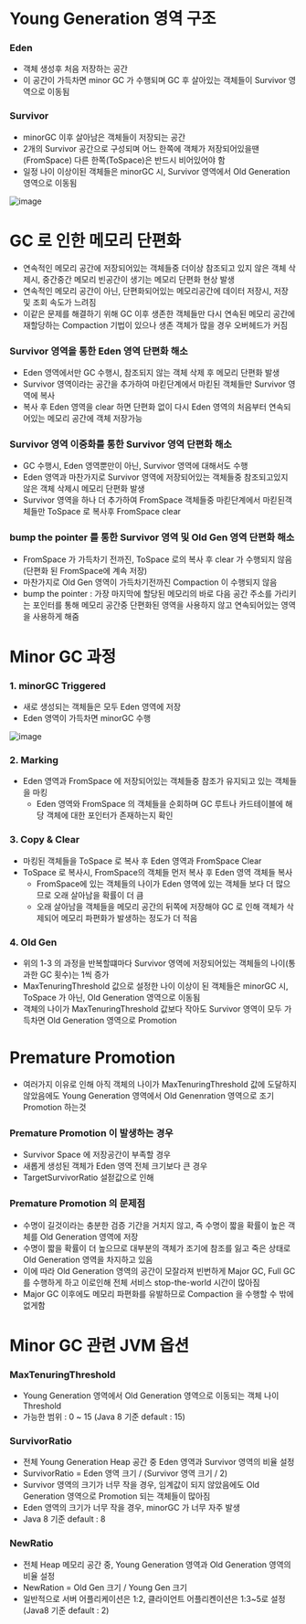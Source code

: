 # Young Generation 영역 구조
### Eden
* 객체 생성후 처음 저장하는 공간
* 이 공간이 가득차면 minor GC 가 수행되며 GC 후 살아있는 객체들이 Survivor 영역으로 이동됨

### Survivor
* minorGC 이후 살아남은 객체들이 저장되는 공간
* 2개의 Survivor 공간으로 구성되며 어느 한쪽에 객체가 저장되어있을땐(FromSpace) 다른 한쪽(ToSpace)은 반드시 비어있어야 함
* 일정 나이 이상이된 객체들은 minorGC 시, Survivor 영역에서 Old Generation 영역으로 이동됨

![image](https://user-images.githubusercontent.com/48702893/84272026-dadb2e80-ab67-11ea-8e4a-e02591940371.png)

# GC 로 인한 메모리 단편화
* 연속적인 메모리 공간에 저장되어있는 객체들중 더이상 참조되고 있지 않은 객체 삭제시, 중간중간 메모리 빈공간이 생기는 메모리 단편화 현상 발생
* 연속적인 메모리 공간이 아닌, 단편화되어있는 메모리공간에 데이터 저장시, 저장 및 조회 속도가 느려짐
* 이같은 문제를 해결하기 위해 GC 이후 생존한 객체들만 다시 연속된 메모리 공간에 재할당하는 Compaction 기법이 있으나 생존 객체가 많을 경우 오버헤드가 커짐

### Survivor 영역을 통한 Eden 영역 단편화 해소
* Eden 영역에서만 GC 수행시, 참조되지 않는 객체 삭제 후 메모리 단편화 발생
* Survivor 영역이라는 공간을 추가하여 마킫단계에서 마킫된 객체들만 Survivor 영역에 복사
* 복사 후 Eden 영역을 clear 하면 단편화 없이 다시 Eden 영역의 처음부터 연속되어있는 메모리 공간에 객체 저장가능

### Survivor 영역 이중화를 통한 Survivor 영역 단편화 해소
* GC 수행시, Eden 영역뿐만이 아닌, Survivor 영역에 대해서도 수행
* Eden 영역과 마찬가지로 Survivor 영역에 저장되어있는 객체들중 참조되고있지 않은 객체 삭제시 메모리 단편화 발생
* Survivor 영역을 하나 더 추가하여 FromSpace 객체들중 마킫단계에서 마킫된객체들만 ToSpace 로 복사후 FromSpace clear

### bump the pointer 를 통한 Survivor 영역 및 Old Gen 영역 단편화 해소
* FromSpace 가 가득차기 전까진, ToSpace 로의 복사 후 clear 가 수행되지 않음(단편화 된 FromSpace에 계속 저장)
* 마찬가지로 Old Gen 영역이 가득차기전까진 Compaction 이 수행되지 않음
* bump the pointer : 가장 마지막에 할당된 메모리의 바로 다음 공간 주소를 가리키는 포인터를 통해 메모리 공간중 단편화된 영역을 사용하지 않고 연속되어있는 영역을 사용하게 해줌

# Minor GC 과정
### 1. minorGC Triggered
* 새로 생성되는 객체들은 모두 Eden 영역에 저장
* Eden 영역이 가득차면 minorGC 수행

![image](https://user-images.githubusercontent.com/48702893/84272408-54731c80-ab68-11ea-9d67-61c50da8addd.png)

### 2. Marking
* Eden 영역과 FromSpace 에 저장되어있는 객체들중 참조가 유지되고 있는 객체들을 마킹
    * Eden 영역와 FromSpace 의 객체들을 순회하며 GC 루트나 카드테이블에 해당 객체에 대한 포인터가 존재하는지 확인

### 3. Copy & Clear
* 마킹된 객체들을 ToSpace 로 복사 후 Eden 영역과 FromSpace Clear
* ToSpace 로 복사시, FromSpace의 객체들 먼저 복사 후 Eden 영역 객체들 복사
    * FromSpace에 있는 객체들의 나이가 Eden 영역에 있는 객체들 보다 더 많으므로 오래 살아남을 확률이 더 큼
    * 오래 살아남을 객체들을 메모리 공간의 뒤쪽에 저장해야 GC 로 인해 객체가 삭제되어 메모리 파편화가 발생하는 정도가 더 적음

### 4. Old Gen
* 위의 1-3 의 과정을 반복할떄마다 Survivor 영역에 저장되어있는 객체들의 나이(통과한 GC 횟수)는 1씩 증가
* MaxTenuringThreshold 값으로 설정한 나이 이상이 된 객체들은 minorGC 시, ToSpace 가 아닌, Old Generation 영역으로 이동됨
* 객체의 나이가 MaxTenuringThreshold 값보다 작아도 Survivor 영역이 모두 가득차면 Old Generation 영역으로 Promotion

# Premature Promotion
* 여러가지 이유로 인해 아직 객체의 나이가 MaxTenuringThreshold 값에 도달하지 않았음에도 Young Generation 영역에서 Old Genenration 영역으로 조기 Promotion 하는것

### Premature Promotion 이 발생하는 경우
* Survivor Space 에 저장공간이 부족할 경우
* 새롭게 생성된 객체가 Eden 영역 전체 크기보다 큰 경우
* TargetSurvivorRatio 설젇값으로 인해

### Premature Promotion 의 문제점
* 수명이 길것이라는 충분한 검증 기간을 거치지 않고, 즉 수명이 짧을 확률이 높은 객체를 Old Generation 영역에 저장
* 수명이 짧을 확률이 더 높으므로 대부분의 객체가 조기에 참조를 잃고 죽은 상태로 Old Generation 영역을 차지하고 있음
* 이에 따라 Old Generation 영역의 공간이 모잘라져 빈번하게 Major GC, Full GC 를 수행하게 하고 이로인해 전체 서비스 stop-the-world 시간이 많아짐
* Major GC 이후에도 메모리 파편화를 유발하므로 Compaction 을 수행할 수 밖에 없게함

# Minor GC 관련 JVM 옵션
### MaxTenuringThreshold
* Young Generation 영역에서 Old Generation 영역으로 이동되는 객체 나이 Threshold
* 가능한 범위 : 0 ~ 15 (Java 8 기준 default : 15)

### SurvivorRatio
* 전체 Young Generation Heap 공간 중 Eden 영역과 Survivor 영역의 비율 설정
* SurvivorRatio = Eden 영역 크기 / (Survivor 영역 크기 / 2)
* Survivor 영역의 크기가 너무 작을 경우, 임계값이 되지 않았음에도 Old Generation 영역으로 Promotion 되는 객체들이 많아짐
* Eden 영역의 크기가 너무 작을 경우, minorGC 가 너무 자주 발생
* Java 8 기준 default : 8

### NewRatio
* 전체 Heap 메모리 공간 중, Young Generation 영역과 Old Generation 영역의 비율 설정
* NewRation = Old Gen 크기 / Young Gen 크기
* 일반적으로 서버 어플리케이션은 1:2, 클라이언트 어플리켄이션은 1:3~5로 설정(Java8 기준 default : 2)

